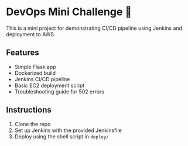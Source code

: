 # DevOps Mini Challenge 🚀

This is a mini project for demonstrating CI/CD pipeline using Jenkins and deployment to AWS.

## Features
- Simple Flask app
- Dockerized build
- Jenkins CI/CD pipeline
- Basic EC2 deployment script
- Troubleshooting guide for 502 errors

## Instructions
1. Clone the repo
2. Set up Jenkins with the provided Jenkinsfile
3. Deploy using the shell script in `deploy/`
